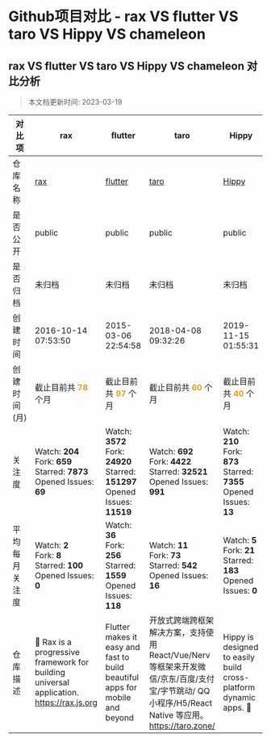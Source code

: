# Github项目对比 - rax VS flutter VS taro VS Hippy VS chameleon

    
## rax VS flutter VS taro VS Hippy VS chameleon 对比分析
> 本文档更新时间: 2023-03-19



| **对比项** | **rax** | **flutter** | **taro** | **Hippy** | **chameleon** |
| --- | --- | --- | --- | --- | --- |
| 仓库名称 | [rax](https://github.com/alibaba/rax) | [flutter](https://github.com/flutter/flutter) | [taro](https://github.com/NervJS/taro) | [Hippy](https://github.com/Tencent/Hippy) | [chameleon](https://github.com/didi/chameleon) |
| 是否公开 | public | public | public | public | public |
| 是否归档 | 未归档 | 未归档 | 未归档 | 未归档 | 未归档 |
| 创建时间 | 2016-10-14 07:53:50 | 2015-03-06 22:54:58 | 2018-04-08 09:32:26 | 2019-11-15 01:55:31 | 2019-01-18 14:41:35 |
| 创建时间(月) | 截止目前共 <font color="#DAA520">**78**</font> 个月 | 截止目前共 <font color="#DAA520">**97**</font> 个月 | 截止目前共 <font color="#DAA520">**60**</font> 个月 | 截止目前共 <font color="#DAA520">**40**</font> 个月 | 截止目前共 <font color="#DAA520">**50**</font> 个月 |
| 关注度 | Watch: **204**<br>  Fork: **659**<br>  Starred: **7873**<br>  Opened Issues: **69** | Watch: **3572**<br>  Fork: **24920**<br>  Starred: **151297**<br>  Opened Issues: **11519** | Watch: **692**<br>  Fork: **4422**<br>  Starred: **32521**<br>  Opened Issues: **991** | Watch: **210**<br>  Fork: **873**<br>  Starred: **7355**<br>  Opened Issues: **13** | Watch: **239**<br>  Fork: **701**<br>  Starred: **8983**<br>  Opened Issues: **275** |
| 平均每月关注度 | Watch: **2**<br>  Fork: **8**<br>  Starred: **100**<br>  Opened Issues: **0** | Watch: **36**<br>  Fork: **256**<br>  Starred: **1559**<br>  Opened Issues: **118** | Watch: **11**<br>  Fork: **73**<br>  Starred: **542**<br>  Opened Issues: **16** | Watch: **5**<br>  Fork: **21**<br>  Starred: **183**<br>  Opened Issues: **0** | Watch: **4**<br>  Fork: **14**<br>  Starred: **179**<br>  Opened Issues: **5** |
| 仓库描述 | 🐰 Rax is a progressive framework for building universal application. https://rax.js.org | Flutter makes it easy and fast to build beautiful apps for mobile and beyond | 开放式跨端跨框架解决方案，支持使用 React/Vue/Nerv 等框架来开发微信/京东/百度/支付宝/字节跳动/ QQ 小程序/H5/React Native 等应用。  https://taro.zone/ | Hippy is designed to easily build cross-platform dynamic apps. 👏 | 🦎 一套代码运行多端，一端所见即多端所见 |

